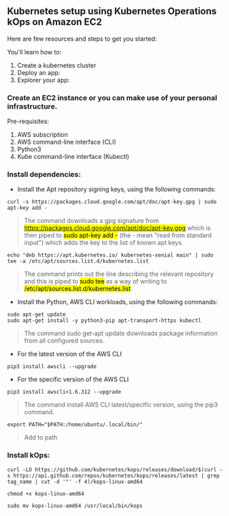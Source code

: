 ## Kubernetes setup using Kubernetes Operations kOps on Amazon EC2 ##

Here are few resources and steps to get you started:

You'll learn how to:

1. Create a kubernetes cluster
2. Deploy an app:
3. Explorer your app:

### Create an EC2 instance or you can make use of your personal infrastructure. ###

Pre-requisites:

1. AWS subscription
2. AWS command-line interface (CLI)
3. Python3
4. Kube command-line interface (Kubectl)

### Install dependencies: ###

* Install the Apt repository signing keys, using the following commands:

```
curl -s https://packages.cloud.google.com/apt/doc/apt-key.gpg | sudo apt-key add -
```
> The command downloads a gpg signature from <mark>https://packages.cloud.google.com/apt/doc/apt-key.gpg</mark> which is then piped to <mark>sudo apt-key add -</mark> (the - mean "read from standard input") which adds the key to the list of known apt keys.

```
echo "deb https://apt.kubernetes.io/ kubernetes-xenial main" | sudo tee -a /etc/apt/sources.list.d/kubernetes.list
```
> The command prints out the line describing the relevant repository and this is piped to <mark>sudo tee</mark> as a way of writing to <mark>/etc/apt/sources.list.d/kubernetes.list</mark>.

* Install the Python, AWS CLI workloads, using the following commands:

```
sudo apt-get update
sudo apt-get install -y python3-pip apt-transport-https kubectl
```
> The command sudo get-apt update downloads package information from all configured sources.

- For the latest version of the AWS CLI
```
pip3 install awscli --upgrade
```

- For the specific version of the AWS CLI
```
pip3 install awscli<1.6.312 --upgrade
```
> The command install AWS CLI latest/specific version, using the pip3 command.

```
export PATH="$PATH:/home/ubuntu/.local/bin/"
```
> Add to path

### Install kOps: ###

```
curl -LO https://github.com/kubernetes/kops/releases/download/$(curl -s https://api.github.com/repos/kubernetes/kops/releases/latest | grep tag_name | cut -d '"' -f 4)/kops-linux-amd64

chmod +x kops-linux-amd64

sudo mv kops-linux-amd64 /usr/local/bin/kops
```